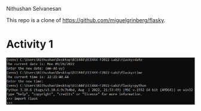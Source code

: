 Nithushan Selvanesan

This repo is a clone of https://github.com/miguelgrinberg/flasky.

# Activity 1
![Screenshot of flask installation in virtual environment in Activity1.png](https://github.com/NithSelv/ECE444-F2022-Lab2/blob/main/Activity1.png "Activity1.png")